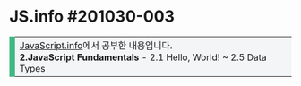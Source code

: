 # JS.info #201030-003

<table>
    <tr>
        <td style="border-left: 10px #42b983 solid; background-color:#f3f5f7;">
            <a href="https://javascript.info">JavaScript.info</a>에서 공부한 내용입니다.
            <br><b>2.JavaScript Fundamentals</b> - 2.1 Hello, World! ~ 2.5 Data Types
        </td>
    </tr>
</table>

